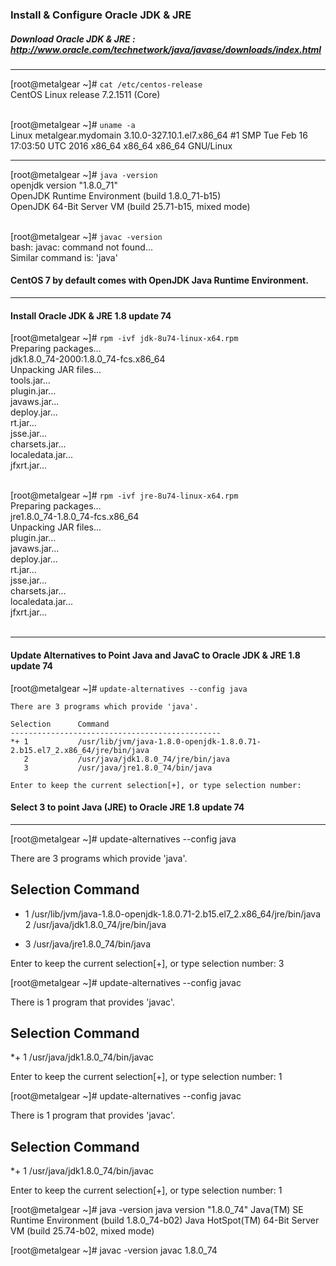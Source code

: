 ### Install & Configure Oracle JDK & JRE

##### Download Oracle JDK & JRE : http://www.oracle.com/technetwork/java/javase/downloads/index.html

---

[root@metalgear ~]# ` cat /etc/centos-release ` <br>
CentOS Linux release 7.2.1511 (Core) <br><br>

[root@metalgear ~]# ` uname -a ` <br>
Linux metalgear.mydomain 3.10.0-327.10.1.el7.x86_64 #1 SMP Tue Feb 16 17:03:50 UTC 2016 x86_64 x86_64 x86_64 GNU/Linux

---

[root@metalgear ~]# ` java -version ` <br>
openjdk version "1.8.0_71" <br>
OpenJDK Runtime Environment (build 1.8.0_71-b15) <br>
OpenJDK 64-Bit Server VM (build 25.71-b15, mixed mode) <br><br>

[root@metalgear ~]# ` javac -version ` <br>
bash: javac: command not found... <br>
Similar command is: 'java' <br>

#### CentOS 7 by default comes with OpenJDK Java Runtime Environment.

---

#### Install Oracle JDK & JRE 1.8 update 74

[root@metalgear ~]# ` rpm -ivf jdk-8u74-linux-x64.rpm ` <br>
Preparing packages... <br>
jdk1.8.0_74-2000:1.8.0_74-fcs.x86_64 <br>
Unpacking JAR files... <br>
	tools.jar... <br>
	plugin.jar... <br>
	javaws.jar... <br>
	deploy.jar... <br>
	rt.jar... <br>
	jsse.jar... <br>
	charsets.jar... <br>
	localedata.jar... <br>
	jfxrt.jar... <br><br>

[root@metalgear ~]# ` rpm -ivf jre-8u74-linux-x64.rpm ` <br>
Preparing packages... <br>
jre1.8.0_74-1.8.0_74-fcs.x86_64 <br>
Unpacking JAR files... <br>
	plugin.jar... <br>
	javaws.jar... <br>
	deploy.jar... <br>
	rt.jar... <br>
	jsse.jar... <br>
	charsets.jar... <br>
	localedata.jar... <br>
	jfxrt.jar... <br> <br>

---

#### Update Alternatives to Point Java and JavaC to Oracle JDK & JRE 1.8 update 74

[root@metalgear ~]# ` update-alternatives --config java ` <br>

```
There are 3 programs which provide 'java'.

Selection      Command
-----------------------------------------------
*+ 1           /usr/lib/jvm/java-1.8.0-openjdk-1.8.0.71-2.b15.el7_2.x86_64/jre/bin/java
   2           /usr/java/jdk1.8.0_74/jre/bin/java
   3           /usr/java/jre1.8.0_74/bin/java

Enter to keep the current selection[+], or type selection number: 
```

#### Select 3 to point Java (JRE) to Oracle JRE 1.8 update 74

---

[root@metalgear ~]# update-alternatives --config java

There are 3 programs which provide 'java'.

  Selection    Command
-----------------------------------------------
*  1           /usr/lib/jvm/java-1.8.0-openjdk-1.8.0.71-2.b15.el7_2.x86_64/jre/bin/java
   2           /usr/java/jdk1.8.0_74/jre/bin/java
 + 3           /usr/java/jre1.8.0_74/bin/java

Enter to keep the current selection[+], or type selection number: 3

[root@metalgear ~]# update-alternatives --config javac

There is 1 program that provides 'javac'.

  Selection    Command
-----------------------------------------------
*+ 1           /usr/java/jdk1.8.0_74/bin/javac

Enter to keep the current selection[+], or type selection number: 1

[root@metalgear ~]# update-alternatives --config javac

There is 1 program that provides 'javac'.

  Selection    Command
-----------------------------------------------
*+ 1           /usr/java/jdk1.8.0_74/bin/javac

Enter to keep the current selection[+], or type selection number: 1

[root@metalgear ~]# java -version
java version "1.8.0_74"
Java(TM) SE Runtime Environment (build 1.8.0_74-b02)
Java HotSpot(TM) 64-Bit Server VM (build 25.74-b02, mixed mode)

[root@metalgear ~]# javac -version
javac 1.8.0_74

